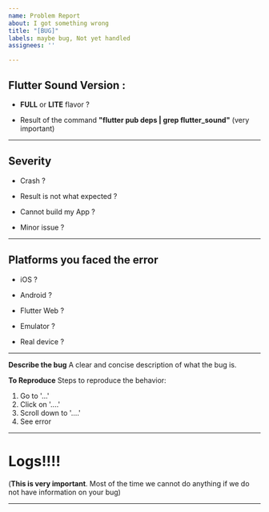 ```yaml
---
name: Problem Report
about: I got something wrong
title: "[BUG]"
labels: maybe bug, Not yet handled
assignees: ''

---
```


## Flutter Sound Version : 

- **FULL** or **LITE** flavor ?

- Result of the command **"flutter pub deps | grep flutter_sound"**
(very important)

----------------------------------------------------------

## Severity

- Crash ?

- Result is not what expected ?

- Cannot build my App ?

- Minor issue ?

--------------------------------------------------------

## Platforms you faced the error 

- iOS ?

- Android ?

- Flutter Web ?

- Emulator ? 

- Real device ?

------------------------------------------------

**Describe the bug**
A clear and concise description of what the bug is.

**To Reproduce**
Steps to reproduce the behavior:
1. Go to '...'
2. Click on '....'
3. Scroll down to '....'
4. See error
----------------------------------------------

# Logs!!!!
(**This is very important**. Most of the time we cannot do anything if we do not have information on your bug)


-----------------------------------------------------------------
